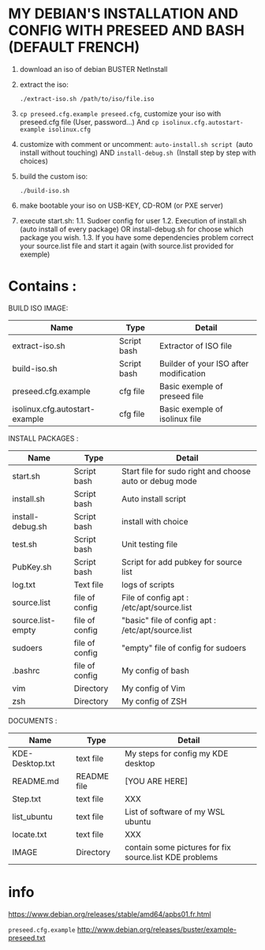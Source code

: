 # MY DEBIAN'S INSTALLATION AND CONFIG WITH PRESEED AND BASH (DEFAULT FRENCH)

1. download an iso of debian BUSTER NetInstall

2. extract the iso:

	`./extract-iso.sh /path/to/iso/file.iso`

3. `cp preseed.cfg.example preseed.cfg`, customize your iso with preseed.cfg file (User, password...)
And `cp isolinux.cfg.autostart-example isolinux.cfg`

4. customize with comment or uncomment:
`auto-install.sh script `(auto install without touching)
AND 
`install-debug.sh `(Install step by step with choices)

5. build the custom iso:

	`./build-iso.sh`
	
6. make bootable your iso on USB-KEY, CD-ROM (or PXE server)

7. execute start.sh:
1.1. Sudoer config for user
1.2. Execution of install.sh (auto install of every package) OR install-debug.sh for choose which package you wish.
1.3. If you have some dependencies problem correct your source.list file and start it again (with source.list provided for exemple)

# Contains : 

BUILD ISO IMAGE:

|     	  Name     		|     Type      |     Detail    			 |
| ----------------------------- | ------------- | -------------------------------------- |
|extract-iso.sh 		| Script bash   | Extractor of ISO file  		 |
|build-iso.sh   		| Script bash   | Builder of your ISO after modification |
|preseed.cfg.example		| cfg file      | Basic exemple of preseed file		 |
|isolinux.cfg.autostart-example | cfg file      | Basic exemple of isolinux file 	 |



INSTALL PACKAGES :

|	      Name 		|      Type     |     			    Detail				|
| ----------------------------- | ------------- | ------------------------------------------------------------- |
|start.sh			| Script bash   | Start file for sudo right and choose auto or debug mode  	|
|install.sh  			| Script bash   | Auto install script 						|
|install-debug.sh		| Script bash   | install with choice						|
|test.sh			| Script bash   | Unit testing file						|
|PubKey.sh  			| Script bash   | Script for add pubkey for source list				|
|log.txt		        | Text file     | logs of scripts	 					|
|source.list			| file of config| File of config apt : /etc/apt/source.list		 	|
|source.list-empty 		| file of config| "basic" file of config apt : /etc/apt/source.list  		|
|sudoers		        | file of config| "empty" file of config for sudoers 	 			|
|.bashrc 			| file of config| My config of bash 						|
|vim 				| Directory     | My config of Vim		 				|
|zsh 				| Directory     | My config of ZSH						|



DOCUMENTS :

|     	  Name     		|     Type      |     Detail    			 |
| ----------------------------- | ------------- | -------------------------------------- |
|KDE-Desktop.txt 		| text file  	| My steps for config my KDE desktop	 |
|README.md 			| README file   | [YOU ARE HERE] 			 |
|Step.txt			| text file     | XXX					 |
|list_ubuntu 			| text file     | List of software of my WSL ubuntu	 |
|locate.txt 			| text file     | XXX	 |
|IMAGE 				| Directory     | contain some pictures for fix source.list KDE problems	 |


# info
https://www.debian.org/releases/stable/amd64/apbs01.fr.html

`preseed.cfg.example` http://www.debian.org/releases/buster/example-preseed.txt

